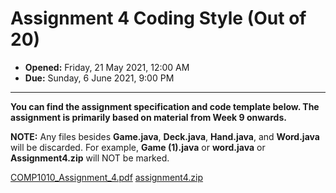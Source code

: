 # Assignment 4 Coding Style (Out of 20)

- **Opened:** Friday, 21 May 2021, 12:00 AM
- **Due:** Sunday, 6 June 2021, 9:00 PM
---
**You can find the assignment specification and code template below. The assignment is primarily based on material from Week 9 onwards.**

**NOTE:** Any files besides **Game.java**, **Deck.java**, **Hand.java**, and **Word.java** will be discarded. For example, **Game (1).java** or **word.java** or **Assignment4.zip** will NOT be marked.

[COMP1010_Assignment_4.pdf](https://github.com/AvaMGardiner/COMP1010-Fundamentals-of-Computer-Science/files/15181965/COMP1010_Assignment_4.pdf)
[assignment4.zip](https://github.com/AvaMGardiner/COMP1010-Fundamentals-of-Computer-Science/files/15181964/assignment4.zip)
